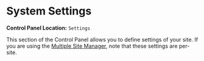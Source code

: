 <!--
    This source file is part of the open source project
    ExpressionEngine User Guide (https://github.com/ExpressionEngine/ExpressionEngine-User-Guide)

    @link      https://expressionengine.com/
    @copyright Copyright (c) 2003-2019, EllisLab Corp. (https://ellislab.com)
    @license   https://expressionengine.com/license Licensed under Apache License, Version 2.0
-->

# System Settings

**Control Panel Location:** `Settings`

This section of the Control Panel allows you to define settings of your site. If you are using the [Multiple Site Manager](control-panel/msm.md), note that these settings are per-site.
